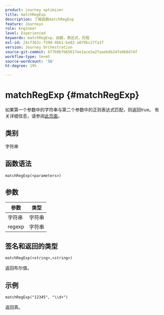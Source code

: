 ```yaml
---
product: journey optimizer
title: matchRegExp
description: 了解函数matchRegExp
feature: Journeys
role: Engineer
level: Experienced
keywords: matchRegExp，函数，表达式，历程
exl-id: 24cf362c-f390-4bb1-be82-a079bc27fa1f
version: Journey Orchestration
source-git-commit: 6f7b9bfb65617ee1ace3a2faaebdb24fa068d74f
workflow-type: tm+mt
source-wordcount: '56'
ht-degree: 19%

---
```


# matchRegExp {#matchRegExp}

如果第一个参数中的字符串与第二个参数中的正则表达式匹配，则返回true。 有关详细信息，请参阅[此页面](https://docs.oracle.com/javase/7/docs/api/java/util/regex/Pattern.html)。

## 类别

字符串

## 函数语法

`matchRegExp(<parameters>)`

## 参数

| 参数 | 类型 |
|--- |--- |
| 字符串 | 字符串 |
| regexp | 字符串 |

## 签名和返回的类型

`matchRegExp(<string>,<string>)`

返回布尔值。

## 示例

`matchRegExp("12345", "\\d+")`

返回真。
